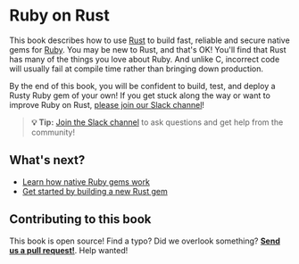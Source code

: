 # Ruby on Rust

This book describes how to use [Rust][rust] to build fast, reliable and secure native gems for [Ruby][ruby]. You may be
new to Rust, and that's OK! You'll find that Rust has many of the things you love about Ruby. And unlike C, incorrect
code will usually fail at compile time rather than bringing down production.

By the end of this book, you will be confident to build, test, and deploy a Rusty Ruby gem of your own! If you get stuck
along the way or want to improve Ruby on Rust, [please join our Slack channel][chat]!

> **💡 Tip:** [Join the Slack channel][chat] to ask questions and get help from the community!

## What's next?

- [Learn how native Ruby gems work](./background-and-concepts.html)
- [Get started by building a new Rust gem](./getting-started.html)

## Contributing to this book

This book is open source! Find a typo? Did we overlook something? [**Send us a pull request!**][repo]. Help wanted!

[rust]: https://www.rust-lang.org
[ruby]: https://www.ruby-lang.org
[repo]: https://github.com/oxidize-rb/rb-sys
[chat]: https://join.slack.com/t/oxidize-rb/shared_invite/zt-16zv5tqte-Vi7WfzxCesdo2TqF_RYBCw
